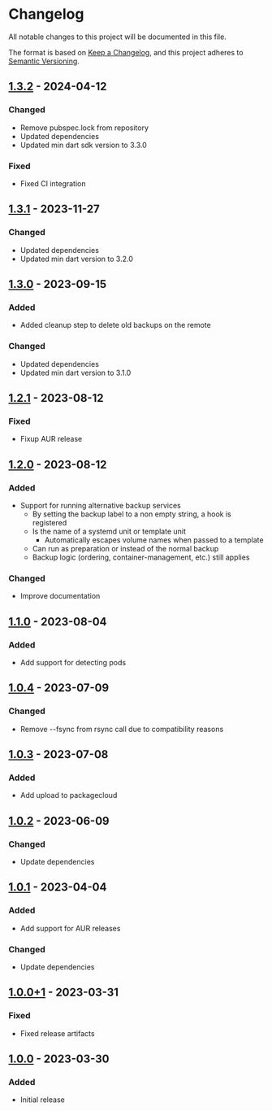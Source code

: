 # Changelog
All notable changes to this project will be documented in this file.

The format is based on [Keep a Changelog](https://keepachangelog.com/en/1.1.0/),
and this project adheres to [Semantic Versioning](https://semver.org/spec/v2.0.0.html).

## [1.3.2] - 2024-04-12
### Changed
- Remove pubspec.lock from repository
- Updated dependencies
- Updated min dart sdk version to 3.3.0

### Fixed
- Fixed CI integration

## [1.3.1] - 2023-11-27
### Changed
- Updated dependencies
- Updated min dart version to 3.2.0

## [1.3.0] - 2023-09-15
### Added
- Added cleanup step to delete old backups on the remote

### Changed
- Updated dependencies
- Updated min dart version to 3.1.0

## [1.2.1] - 2023-08-12
### Fixed
- Fixup AUR release

## [1.2.0] - 2023-08-12
### Added
- Support for running alternative backup services
  - By setting the backup label to a non empty string, a hook is registered
  - Is the name of a systemd unit or template unit
    - Automatically escapes volume names when passed to a template
  - Can run as preparation or instead of the normal backup
  - Backup logic (ordering, container-management, etc.) still applies

### Changed
- Improve documentation

## [1.1.0] - 2023-08-04
### Added
- Add support for detecting pods

## [1.0.4] - 2023-07-09
### Changed
- Remove --fsync from rsync call due to compatibility reasons

## [1.0.3] - 2023-07-08
### Added
- Add upload to packagecloud

## [1.0.2] - 2023-06-09
### Changed
- Update dependencies

## [1.0.1] - 2023-04-04
### Added
- Add support for AUR releases

### Changed
- Update dependencies

## [1.0.0+1] - 2023-03-31
### Fixed
- Fixed release artifacts

## [1.0.0] - 2023-03-30
### Added
- Initial release

[1.3.2]: https://github.com/Skycoder42/podman_backup/compare/v1.3.1...v1.3.2
[1.3.1]: https://github.com/Skycoder42/podman_backup/compare/v1.3.0...v1.3.1
[1.3.0]: https://github.com/Skycoder42/podman_backup/compare/v1.2.1...v1.3.0
[1.2.1]: https://github.com/Skycoder42/podman_backup/compare/v1.2.0...v1.2.1
[1.2.0]: https://github.com/Skycoder42/podman_backup/compare/v1.1.0...v1.2.0
[1.1.0]: https://github.com/Skycoder42/podman_backup/compare/v1.0.4...v1.1.0
[1.0.4]: https://github.com/Skycoder42/podman_backup/compare/v1.0.3...v1.0.4
[1.0.3]: https://github.com/Skycoder42/podman_backup/compare/v1.0.2...v1.0.3
[1.0.2]: https://github.com/Skycoder42/podman_backup/compare/v1.0.1...v1.0.2
[1.0.1]: https://github.com/Skycoder42/podman_backup/compare/v1.0.0+1...v1.0.1
[1.0.0+1]: https://github.com/Skycoder42/podman_backup/compare/v1.0.0...v1.0.0+1
[1.0.0]: https://github.com/Skycoder42/podman_backup/releases/tag/v1.0.0
